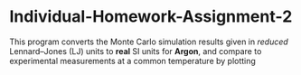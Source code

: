 # Individual-Homework-Assignment-2
This program converts the Monte Carlo simulation results given in *reduced* Lennard–Jones (LJ) units to **real** SI units for **Argon**, and compare to experimental measurements at a common temperature by plotting
